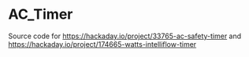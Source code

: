 # AC_Timer
Source code for https://hackaday.io/project/33765-ac-safety-timer and https://hackaday.io/project/174665-watts-intelliflow-timer
